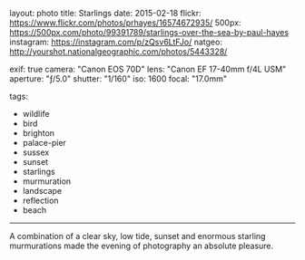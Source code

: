 layout: photo
title: Starlings
date: 2015-02-18
flickr: https://www.flickr.com/photos/prhayes/16574672935/
500px: https://500px.com/photo/99391789/starlings-over-the-sea-by-paul-hayes
instagram: https://instagram.com/p/zQsv6LtFJo/
natgeo: http://yourshot.nationalgeographic.com/photos/5443328/

exif: true
camera: "Canon EOS 70D"
lens: "Canon EF 17-40mm f/4L USM"
aperture: "ƒ/5.0"
shutter: "1/160"
iso: 1600
focal: "17.0mm"

tags:
  - wildlife
  - bird
  - brighton
  - palace-pier
  - sussex
  - sunset
  - starlings
  - murmuration
  - landscape
  - reflection
  - beach
---

A combination of a clear sky, low tide, sunset and enormous starling murmurations made the evening of photography an absolute pleasure.
